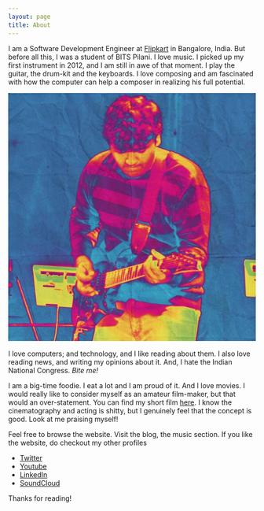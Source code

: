```yaml
---
layout: page
title: About
---
```


I am a Software Development Engineer at <a href="www.flipkart.com">Flipkart</a> in Bangalore, India. But before all this, I was a student of BITS Pilani. I love music. I picked up my first instrument in 2012, and I am still in awe of that moment. I play the guitar, the drum-kit and the keyboards. I love composing and am fascinated with how the computer can help a composer in realizing his full potential.

<p>
<center><img src="/public/image.jpg"></center>
</p>

I love computers; and technology, and I like reading about them. I also love reading news, and writing my opinions about it. And, I hate the Indian National Congress. *Bite me!*

I am a big-time foodie. I eat a lot and I am proud of it. And I love movies. I would really like to consider myself as an amateur film-maker, but that would an over-statement. You can find my short film <a href="">here</a>. I know the cinematography and acting is shitty, but I genuinely feel that the concept is good. Look at me praising myself!

Feel free to browse the website. Visit the blog, the music section. If you like the website, do checkout my other profiles

<!-- <p class="message">
  Hey there! This page is included as an example. Feel free to customize it for your own use upon downloading. Carry on!
</p> -->
<!-- 


In the novel, *The Strange Case of Dr. Jeykll and Mr. Hyde*, Mr. Poole is Dr. Jekyll's virtuous and loyal butler. Similarly, Poole is an upstanding and effective butler that helps you build Jekyll themes. It's made by [@mdo](https://twitter.com/mdo).

There are currently two themes built on Poole: -->

* [Twitter](http://www.twitter.com/AA_isnowonline)
* [Youtube](https://www.youtube.com/user/classicguy1992/feed)
* [LinkedIn](https://in.linkedin.com/in/akashagrahari)
* [SoundCloud](https://soundcloud.com/akash-agrahari)

<!-- Learn more and contribute on [GitHub](https://github.com/poole).

## Setup

Some fun facts about the setup of this project include:

* Built for [Jekyll](http://jekyllrb.com)
* Developed on GitHub and hosted for free on [GitHub Pages](https://pages.github.com)
* Coded with [Sublime Text 2](http://sublimetext.com), an amazing code editor
* Designed and developed while listening to music like [Blood Bros Trilogy](https://soundcloud.com/maddecent/sets/blood-bros-series)

Have questions or suggestions? Feel free to [open an issue on GitHub](https://github.com/poole/issues/new) or [ask me on Twitter](https://twitter.com/mdo -->

Thanks for reading!
